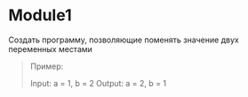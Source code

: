 # Module1

Cоздать программу, позволяющие поменять значение двух переменных местами 

> Пример:
>
> Input: a = 1, b = 2
> Output: a = 2, b = 1